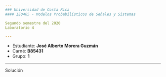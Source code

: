 ```yaml
---
### Universidad de Costa Rica
#### IE0405 - Modelos Probabilísticos de Señales y Sistemas

Segundo semestre del 2020
Laboratorio 4

---
```


* Estudiante: **José Alberto Morera Guzmán**
* Carné: **B85431**
* Grupo: **1**
---
Solución
